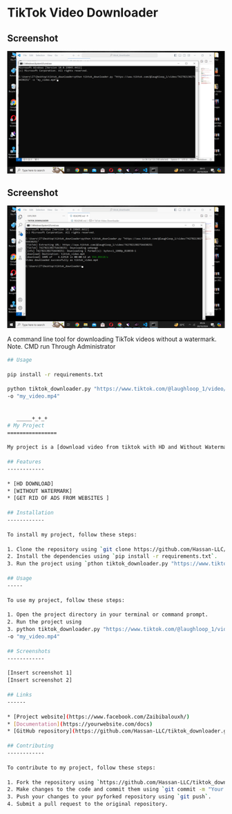 # TikTok Video Downloader

<h2>Screenshot</h2>
<p align="center">
  <img src="https://github.com/Hassan-LLC/tiktok_downloader/raw/master/Screenshot%20(47).png" alt="Screenshot (47)" />
</p>

<h2>Screenshot</h2>
<p align="center">
  <img src="https://github.com/Hassan-LLC/tiktok_downloader/blob/master/Screenshot%20(48).png" alt="Screenshot (47)" />
</p>



A command line tool for downloading TikTok videos without a watermark.
Note. CMD run Through Administrator
```bash
## Usage

pip install -r requirements.txt

python tiktok_downloader.py "https://www.tiktok.com/@laughloop_1/video/7427821302754430251" 
-o "my_video.mp4" 


   _____+_+_+
# My Project
================

My project is a [download video from tiktok with HD and Without Watermark].

## Features
------------

* [HD DOWNLOAD]
* [WITHOUT WATERMARK]
* [GET RID OF ADS FROM WEBSITES ]

## Installation
------------

To install my project, follow these steps:

1. Clone the repository using `git clone https://github.com/Hassan-LLC/tiktok_downloader.git
2. Install the dependencies using `pip install -r requirements.txt`.
3. Run the project using `pthon tiktok_downloader.py "https://www.tiktok.com/@laughloop_1/video/7427821302754430251" -o "my_video.mp4"

## Usage
-----

To use my project, follow these steps:

1. Open the project directory in your terminal or command prompt.
2. Run the project using
3. python tiktok_downloader.py "https://www.tiktok.com/@laughloop_1/video/7427821302754430251" 
-o "my_video.mp4"

## Screenshots
------------

[Insert screenshot 1]
[Insert screenshot 2]

## Links
------

* [Project website](https://www.facebook.com/Zaibibalouxh/)
* [Documentation](https://yourwebsite.com/docs)
* [GitHub repository](https://github.com/Hassan-LLC/tiktok_downloader.git)

## Contributing
------------

To contribute to my project, follow these steps:

1. Fork the repository using `https://github.com/Hassan-LLC/tiktok_downloader.git`.
2. Make changes to the code and commit them using `git commit -m "Your commit message"`.
3. Push your changes to your pyforked repository using `git push`.
4. Submit a pull request to the original repository.